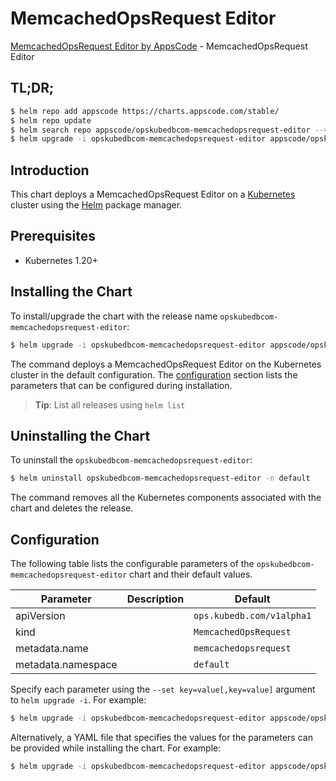 # MemcachedOpsRequest Editor

[MemcachedOpsRequest Editor by AppsCode](https://appscode.com) - MemcachedOpsRequest Editor

## TL;DR;

```bash
$ helm repo add appscode https://charts.appscode.com/stable/
$ helm repo update
$ helm search repo appscode/opskubedbcom-memcachedopsrequest-editor --version=v0.23.0
$ helm upgrade -i opskubedbcom-memcachedopsrequest-editor appscode/opskubedbcom-memcachedopsrequest-editor -n default --create-namespace --version=v0.23.0
```

## Introduction

This chart deploys a MemcachedOpsRequest Editor on a [Kubernetes](http://kubernetes.io) cluster using the [Helm](https://helm.sh) package manager.

## Prerequisites

- Kubernetes 1.20+

## Installing the Chart

To install/upgrade the chart with the release name `opskubedbcom-memcachedopsrequest-editor`:

```bash
$ helm upgrade -i opskubedbcom-memcachedopsrequest-editor appscode/opskubedbcom-memcachedopsrequest-editor -n default --create-namespace --version=v0.23.0
```

The command deploys a MemcachedOpsRequest Editor on the Kubernetes cluster in the default configuration. The [configuration](#configuration) section lists the parameters that can be configured during installation.

> **Tip**: List all releases using `helm list`

## Uninstalling the Chart

To uninstall the `opskubedbcom-memcachedopsrequest-editor`:

```bash
$ helm uninstall opskubedbcom-memcachedopsrequest-editor -n default
```

The command removes all the Kubernetes components associated with the chart and deletes the release.

## Configuration

The following table lists the configurable parameters of the `opskubedbcom-memcachedopsrequest-editor` chart and their default values.

|     Parameter      | Description |               Default                |
|--------------------|-------------|--------------------------------------|
| apiVersion         |             | <code>ops.kubedb.com/v1alpha1</code> |
| kind               |             | <code>MemcachedOpsRequest</code>     |
| metadata.name      |             | <code>memcachedopsrequest</code>     |
| metadata.namespace |             | <code>default</code>                 |


Specify each parameter using the `--set key=value[,key=value]` argument to `helm upgrade -i`. For example:

```bash
$ helm upgrade -i opskubedbcom-memcachedopsrequest-editor appscode/opskubedbcom-memcachedopsrequest-editor -n default --create-namespace --version=v0.23.0 --set apiVersion=ops.kubedb.com/v1alpha1
```

Alternatively, a YAML file that specifies the values for the parameters can be provided while
installing the chart. For example:

```bash
$ helm upgrade -i opskubedbcom-memcachedopsrequest-editor appscode/opskubedbcom-memcachedopsrequest-editor -n default --create-namespace --version=v0.23.0 --values values.yaml
```
